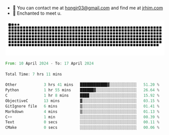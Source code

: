 - 📧 You can contact me at hongjr03@gmail.com and find me at [jrhim.com](https://jrhim.com/)
- 💜 Enchanted to meet u.

![snake_animation](https://raw.githubusercontent.com/hongjr03/hongjr03/output/github-contribution-grid-snake.svg)

<!--START_SECTION:waka-->

```rust
From: 10 April 2024 - To: 17 April 2024

Total Time: 7 hrs 11 mins

Other            3 hrs 41 mins   ████████████▓░░░░░░░░░░░░   51.20 %
Python           1 hr 55 mins    ██████▓░░░░░░░░░░░░░░░░░░   26.64 %
C                1 hr 8 mins     ████░░░░░░░░░░░░░░░░░░░░░   15.92 %
ObjectiveC       13 mins         ▓░░░░░░░░░░░░░░░░░░░░░░░░   03.15 %
GitIgnore file   6 mins          ▒░░░░░░░░░░░░░░░░░░░░░░░░   01.41 %
Markdown         4 mins          ▒░░░░░░░░░░░░░░░░░░░░░░░░   01.13 %
C++              1 min           ░░░░░░░░░░░░░░░░░░░░░░░░░   00.39 %
Text             0 secs          ░░░░░░░░░░░░░░░░░░░░░░░░░   00.11 %
CMake            0 secs          ░░░░░░░░░░░░░░░░░░░░░░░░░   00.06 %
```

<!--END_SECTION:waka-->
